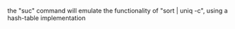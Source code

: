 the "suc" command will emulate the functionality of "sort | uniq -c", using a
hash-table implementation
